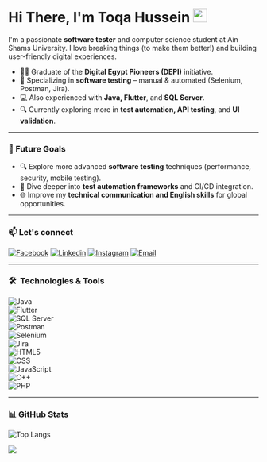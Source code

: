 <h1>
  Hi There, I'm Toqa Hussein
  <img src="https://media.giphy.com/media/hvRJCLFzcasrR4ia7z/giphy.gif" width="28">
</h1>

<p>
I'm a passionate <strong>software tester</strong> and computer science student at Ain Shams University. I love breaking things (to make them better!) and building user-friendly digital experiences.
</p>

- 👩‍🎓 Graduate of the <strong>Digital Egypt Pioneers (DEPI)</strong> initiative.  
- 🧪 Specializing in <strong>software testing</strong> – manual & automated (Selenium, Postman, Jira).  
- 💻 Also experienced with <strong>Java, Flutter</strong>, and <strong>SQL Server</strong>.  
- 🔍 Currently exploring more in <strong>test automation, API testing</strong>, and <strong>UI validation</strong>.  

---

### 🚀 Future Goals  
- 🔍 Explore more advanced <strong>software testing</strong> techniques (performance, security, mobile testing).  
- 🤖 Dive deeper into <strong>test automation frameworks</strong> and CI/CD integration.  
- 🌐 Improve my <strong>technical communication and English skills</strong> for global opportunities.

---

### 📫 Let's connect
<p>  
<a href="https://www.facebook.com/toqa.hussen?locale=ar_AR"><img src="https://img.shields.io/badge/-Facebook-3b5998?style=flat&logo=facebook&logoColor=white" alt="Facebook"></a>  
<a href="https://www.linkedin.com/in/toqa-hussien2892/"><img src="https://img.shields.io/badge/-Linkedin-0072b1?style=flat&logo=linkedin&logoColor=white" alt="Linkedin"></a>  
<a href="https://www.instagram.com/toqa_hussein289/"><img src="https://img.shields.io/badge/-Instagram-d62976?style=flat&logo=instagram&logoColor=white" alt="Instagram"></a>  
<a href="mailto:toqahussen2468@gmail.com"><img src="https://img.shields.io/badge/-Email-D14836?style=flat&logo=gmail&logoColor=white" alt="Email"></a>  
</p>

---

### 🛠 &nbsp;Technologies & Tools  
![Java](https://img.shields.io/badge/-Java-000000?style=flat&logo=java)  
![Flutter](https://img.shields.io/badge/-Flutter-000000?style=flat&logo=flutter)  
![SQL Server](https://img.shields.io/badge/-SQL--Server-000000?style=flat&logo=microsoft-sql-server)  
![Postman](https://img.shields.io/badge/-Postman-000000?style=flat&logo=postman)  
![Selenium](https://img.shields.io/badge/-Selenium-000000?style=flat&logo=selenium)  
![Jira](https://img.shields.io/badge/-Jira-000000?style=flat&logo=jira)  
![HTML5](https://img.shields.io/badge/-HTML5-000000?style=flat&logo=html5)  
![CSS](https://img.shields.io/badge/-CSS-000000?style=flat&logo=css3)  
![JavaScript](https://img.shields.io/badge/-JavaScript-000000?style=flat&logo=javascript)  
![C++](https://img.shields.io/badge/-C++-000000?style=flat&logo=c%2b%2b)  
![PHP](https://img.shields.io/badge/-PHP-000000?style=flat&logo=php)  

---

### 📊 GitHub Stats  
![Top Langs](https://github-readme-stats.vercel.app/api/top-langs/?username=Toqa289&layout=compact)

<a href="https://komarev.com/ghpvc/?username=Toqa289&style=for-the-badge">
    <img src="https://komarev.com/ghpvc/?username=Toqa289&style=for-the-badge">
</a>
